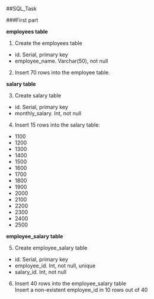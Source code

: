 ##SQL_Task

###First part

**employees table**  

1. Create the employees table  
- id. Serial, primary key  
- employee_name. Varchar(50), not null  

2. Insert 70 rows into the employee table.  

**salary table**  

3. Create salary table  
- id. Serial, primary key  
- monthly_salary. Int, not null  

4. Insert 15 rows into the salary table:  
- 1100
- 1200
- 1300
- 1400
- 1500
- 1600
- 1700
- 1800
- 1900
- 2000
- 2100
- 2200
- 2300
- 2400
- 2500

**employee_salary table**  

5. Create employee_salary table  
- id. Serial, primary key  
- employee_id. Int, not null, unique  
- salary_id. Int, not null  

6. Insert 40 rows into the employee_salary table  
Insert a non-existent employee_id in 10 rows out of 40  
